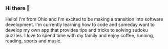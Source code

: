 ### Hi there 👋

<!--
**jadkins160/jadkins160** is a ✨ _special_ ✨ repository because its `README.md` (this file) appears on your GitHub profile.

Here are some ideas to get you started:

- 🔭 I’m currently working on ...
- 🌱 I’m currently learning ...
- 👯 I’m looking to collaborate on ...
- 🤔 I’m looking for help with ...
- 💬 Ask me about ...
- 📫 How to reach me: ...
- 😄 Pronouns: ...
- ⚡ Fun fact: ...
-->
Hello! I'm from Ohio and I'm excited to be making a transition into software development. I'm currently learning how to code and someday want to develop my own app that provides tips and tricks to solving sudoku puzzles. I love to spend time with my family and enjoy coffee, running, reading, sports and music.